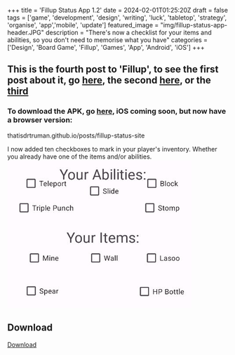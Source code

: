 +++
title = 'Fillup Status App 1.2'
date = 2024-02-01T01:25:20Z
draft = false
tags = ['game', 'development', 'design', 'writing', 'luck', 'tabletop', 'strategy', 'organise', 'app','mobile', 'update']
featured_image = "img/fillup-status-app-header.JPG"
description = "There's now a checklist for your items and abilities, so you don't need to memorise what you have"
categories = ['Design', 'Board Game', 'Fillup', 'Games', 'App', 'Android', 'iOS']
+++
## This is the fourth post to 'Fillup', to see the first post about it, go [here](/posts/fillup), the second [here](/posts/fillup-status-app), or the [third](/posts/fillup-status-app-1.1)

### To download the APK, go [here](#download), iOS coming soon, but now have a browser version:
thatisdrtruman.github.io/posts/fillup-status-site

I now added ten checkboxes to mark in your player's inventory. Whether you already have one of the items and/or abilities.
![The checklist](/img/abilities_item_checkbox.JPG)

## Download
[Download](/fillup-status-1.2.apk)

